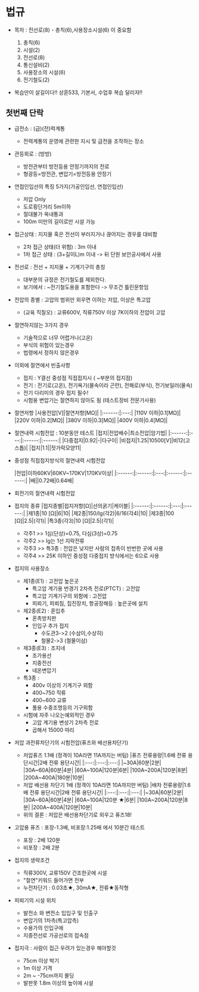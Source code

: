 
# 법규

- 목차 : 전선로(8) - 총칙(6),사용장소시설(6) 이 중요함

  1. 총칙(6)
  2. 시설(2)
  3. 전선로(8)
  4. 통신설비(2)
  5. 사용장소의 시설(6)
  6. 전기철도(2)

- 복습만이 살길이다!! 상훈533, 기본서, 수업후 복습 달리자!!

## 첫번째 단락

- 급전소 : (급)(전)력계통
  - 전력계통의 운영에 관련한 지시 및 급전을 조작하는 장소
- 관등회로 : (방방)
  - 방전관부터 방전등용 안정기까지의 전로
  - 형광등=방전관, 변압기=방전등용 안정기
- 연접인입선의 특징 5가지(가공인입선, 연접인입선)
  - 저압 Only
  - 도로횡단거리 5m이하
  - 절대불가 옥내통과
  - 100m 미만의 길이로만 시설 가능
- 접근상태 : 지지물 혹은 전선이 부러지거나 끊어지는 경우를 대비함
  - 2차 접근 상태(더 위험) : 3m 이내
  - 1차 접근 상태 : (3+길이L)m 이내 -> 뒤 단원 보안공사에서 사용
- 전선로 : 전선 + 지지물 + 기계기구의 총칭
  - 대부분의 규정은 전기철도를 제외한다. 
  - 보기에서 : ~전기철도용을 포함한다 -> 무조건 틀린문항임
- 전압의 종별 : 고압의 범위만 외우면 이하는 저압, 이상은 특고압
  - (교육 직칠오) : 교류600V, 직류750V 이상 7K이하의 전압이 고압
- 절연하지않는 3가지 경우
  - 기술적으로 너무 어렵거나(고온)
  - 부식의 위험이 있는경우
  - 법령에서 정하지 않은경우
- 이외에 절연에서 빈출사항
  - 접지 : Y결선 중성점 직접접지시 ( ~부분의 접지점)
  - 전기 : 전기로(고온), 전기욕기(물속이라 곤란), 전해로(부식), 전기보일러(물속)
  - 전기 다리미의 경우 접지 필수!
  - 시험용 변압기는 절연하지 않아도 됨 (테스트장비 전문가사용)
- 절연저항
    |사용전압[V]|절연저항[MΩ]|
    |:------:|:---:|
    |110V 이하|0.1[MΩ]|
    |220V 이하|0.2[MΩ]|
    |380V 이하|0.3[MΩ]|
    |400V 이하|0.4[MΩ]|
- 절연내력 시험전압 : 10분동안 테스트
    |접지|전압배수|최소전압|암기법|
    |:------:|:---:|:------:|:------:|
    |다중접지|0.92|-|다구이|
    |비접지|1.25|10500[V]|비12(고스톱)|
    |접지|1.1||젓가락모양11|
- 중성점 직접접지방식의 절연내력 시험전압

    |전압|이하60KV|60KV~170KV|170KV이상|
    |:------:|:------:|:---:|:------:|:------:|
    |배||0.72배|0.64배|
- 회전기의 절연내력 시험전압
- 접지의 종류
    |접지종별|접지저항[Ω]|선의굵기|케이블|
    |:------:|:------:|:---:|:------:|
    |제1종|10 [Ω]|6|10|
    |제2종|150/Ig(각2)|6/16(각4)|10|
    |제3종|100 [Ω]|2.5|(각1)|
    |특3종(각3)|10 [Ω]|2.5|(각1)|
  - 각주1 >> 1심(단상)=0.75, 다심(3상)=0.75
  - 각주2 >> Ig는 1선 지락전류
  - 각주3 >> 특3종 : 전압은 낮지만 사람의 접촉이 빈번한 곳에 사용
  - 각주4 >> 25K 이하인 중성점 다중접지 방식에서는 6으로 사용
- 접지의 사용장소
  - 제1종(E1) : 고전압 높은곳
    - 특고압 계기용 번경기 2차측 전로(PTCT) : 고전압
    - 특고압 기계기구의 외함에 : 고전압
    - 피뢰기, 피뢰침, 집진장치, 항공장해등 : 높은곳에 설치
  - 제2종(E2) : 혼입추
    - 혼촉방치판
    - 인입구 추가 접지 
      - 수도관3->2 (수삼이,수상히)
      - 철물2->3 (철물이삼)
  - 제3종(E3) : 조지네
    - 조가용선
    - 지중전선
    - 네온변압기
  - 특3종 : 
    - 400v 이상의 기계기구 외함
    - 400~750 직류
    - 400~600 교류
    - 풀용 수중조명등의 기구외함
  - 시험에 자주 나오는예외적인 경우
    - 고압 계기용 변성기 2차측 전로
    - 곱해서 15000 따리
- 저압 과전류차단기의 시험전압(퓨즈와 배선용차단기)
  - 저압퓨즈 1.1배 (정격이 10A라면 11A까지는 버팀)
    |퓨즈 전류용량|1.6배 전류 용단시간|2배 전류 용단시간|
    |:---:|:---:|:---:|
    |~30A|60분|2분|
    |30A~60A|60분|4분|
    |60A~100A|120분|6분|
    |100A~200A|120분|8분|
    |200A~400A|180분|10분|
  - 저압 배선용 차단기 1배 (정격이 10A라면 10A까지만 버팀)
    |배차 전류용량|1.6배 전류 용단시간|2배 전류 용단시간|
    |:---:|:---:|:---:|
    |~30A|60분|2분|
    |30A~60A|60분|4분|
    |60A~100A|120분 ★|6분|
    |100A~200A|120분|8분|
    |200A~400A|120분|10분|
  - 위의 결론 : 저압은 배선용차단기로 외우고 퓨즈18!
- 고압용 퓨즈 : 포장-1.3배, 비포장:1.25배 에서 10분간 테스트
  - 포장 : 2배 120분
  - 비포장 : 2배 2분
- 접지의 생략조건
  - 직류300V, 교류150V 건조한곳에 시설
  - "절연"키워드 들어가면 전부
  - 누전차단기 : 0.03초★, 30mA★, 전류★동작형
- 피뢰기의 시설 위치
  - 발전소 와 변전소 입입구 및 인출구
  - 변압기의 1차측(특고압측)
  - 수용가의 인입구에
  - 지중전선로 가공선로의 접속점
- 접지극 : 사람이 접근 우려가 있는경우 해야할것
  - 75cm 이상 박기
  - 1m 이상 기격
  - 2m ~ -75cm까지 몰딩
  - 발판못 1.8m 이상의 높이에 시설
